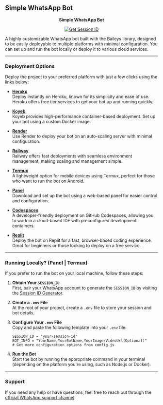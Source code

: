 ## Simple WhatsApp Bot

<p align="center">
  <strong>Simple WhatsApp Bot</strong>
</p>

<p align="center">
  <a href="https://fx-session.vercel.app/">
    <img src="https://img.shields.io/badge/Get%20Session%20ID-000?style=for-the-badge&logo=server&logoColor=white" alt="Get Session ID"/>
  </a>
</p>

A highly customizable WhatsApp bot built with the Baileys library, designed to be easily deployable to multiple platforms with minimal configuration. You can set up and run the bot locally or deploy it to various cloud services.

---

### Deployment Options

Deploy the project to your preferred platform with just a few clicks using the links below:

- **[Heroku](https://www.heroku.com/deploy?template=https://github.com/FXastro/fxop-md)**  
  Deploy instantly on Heroku, known for its simplicity and ease of use. Heroku offers free tier services to get your bot up and running quickly.

- **[Koyeb](https://app.koyeb.com/services/deploy?type=docker&image=docker.io/fxastro/fxop-md&name=fxop-md-demo&env[SESSION_ID]=Session~&env[BOT_INFO]=ᴀsᴛʀᴏ;ғxᴏᴘ-ᴍᴅ&env[SUDO]=2348039607375&env[ANTILINK]=true&env[PORT]=8000&service_type=worker)**  
  Koyeb provides high-performance container-based deployment. Set up your bot using a custom Docker image.

- **[Render](https://render.com/deploy?repo=https://github.com/FXastro/fxop-md&env=SESSION_ID,BOT_INFO)**  
  Use Render to deploy your bot on an auto-scaling server with minimal configuration.

- **[Railway](https://railway.app/new/template?template=https://github.com/FXastro/fxop-md&envs=SESSION_ID,BOT_INFO)**  
  Railway offers fast deployments with seamless environment management, making scaling and management simple.

- **[Termux](https://github.com/FXastro/fxop-md/blob/master/media/termux.md)**  
  A lightweight option for mobile devices using Termux, perfect for those who want to run the bot on Android.

- **[Panel](https://github.com/FXastro/fxop-md/releases/)**  
  Download and set up the bot using a web-based panel for easier control and configuration.

- **[Codespaces](https://github.com/codespaces/new?skip_quickstart=true&machine=standardLinux32gb&repo=843557699&ref=master&devcontainer_path=.devcontainer%2Fdevcontainer.json&geo=EuropeWest)**  
  A developer-friendly deployment on GitHub Codespaces, allowing you to work in a cloud-based IDE with preconfigured development containers.

- **[Replit](https://replit.com/~)**  
  Deploy the bot on Replit for a fast, browser-based coding experience. Great for beginners or those looking to deploy on a free service.

---

### Running Locally? (Panel | Termux)

If you prefer to run the bot on your local machine, follow these steps:

1. **Obtain Your `SESSION_ID`**  
   First, pair your WhatsApp account to generate the `SESSION_ID` by visiting the [Session ID Generator](https://fx-session.vercel.app/).

2. **Create a `.env` File**  
   At the root of your project, create a `.env` file to store your session and bot details.

3. **Configure Your `.env` File**  
   Copy and paste the following template into your `.env` file:

   ```env
   SESSION_ID = "your-session-id"
   BOT_INFO = "YourName,YourBotName,YourImage/VideoUrl(Optional)"
   # Get more configuration options from config.js
   ```

4. **Run the Bot**  
   Start the bot by running the appropriate command in your terminal (depending on the platform you're using, such as Node.js or Docker).

---

### Support

If you need any help or have questions, feel free to reach out through the [official WhatsApp support channel](https://whatsapp.com/channel/0029VambPbJ2f3ERs37HvM2J).
